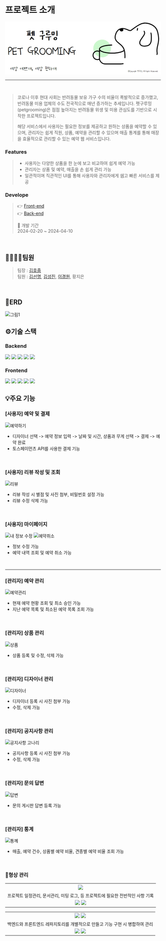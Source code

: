 # 프로젝트 소개
<div align=center>
  <img src="PetGrooming-Frontend/src/image/logo12.jpg" />
</div>

---
<br>

> 코로나 이후 현대 사회는 반려동물 보유 가구 수의 비율이 폭발적으로 증가했고, 반려동물 미용 업체의 수도 전국적으로 매년 증가하는 추세입니다.
> 펫구루밍(petgrooming)은 점점 높아지는 반려동물 위생 및 미용 관심도를 기반으로 시작한 프로젝트입니다.
>
> 해당 서비스에서 사용자는 필요한 정보를 제공하고 원하는 상품을 예약할 수 있으며, 관리자는 쉽게 직원, 상품, 예약을 관리할 수 있으며 매출 통계를 통해 매장을 효율적으로 관리할 수 있는 예약 웹 서비스입니다.

### Features
>* 사용자는 다양한 상품을 한 눈에 보고 비교하여 쉽게 예약 가능
>* 관리자는 상품 및 예약, 매출을 손 쉽게 관리 가능
>* 일관적이며 직관적인 UI를 통해 사용자와 관리자에게 쉡고 빠른 서비스를 제공

 ### Develope
> 👉 [Front-end](https://github.com/Kiddle-Way/PetGrooming/tree/main/PetGrooming-Frontend)<br>
> 👉 [Back-end](https://github.com/Kiddle-Way/PetGrooming/tree/main/PetGrooming-Backend)
> 
> 📆 개발 기간<br>
> 2024-02-20 ~ 2024-04-10
<br>

## 👨‍👨‍👦‍👦팀원
> 팀장 : <a href="">김호중</a><br>
> 팀원 : <a href="https://github.com/ssunmyung97">김선명</a>, <a href="https://github.com/stars8781">김성진</a>, <a href="https://github.com/sunshine149">이경원</a>, 황지은
<br>

## 📝ERD
![그림1](https://github.com/Kiddle-Way/PetGrooming/assets/153166162/b3b7398f-8831-42c4-b266-ea87dc5f5da2)
<br>

## ⚙기술 스택
### Backend
<img src="https://img.shields.io/badge/Spring Boot-6DB33F?style=for-the-badge&logo=springboot&logoColor=white"> <img src="https://img.shields.io/badge/Spring Security-6DB33F?style=for-the-badge&logo=springsecurity&logoColor=white"> <img src="https://img.shields.io/badge/JPA-83B81A?style=for-the-badge&logo=spring&logoColor=white"> <img src="https://img.shields.io/badge/oracle-F80000?style=for-the-badge&logo=oracle&logoColor=white"> <img src="https://img.shields.io/badge/jwt-000000?style=for-the-badge&logo=jsonwebtokens&logoColor=white">

### Frontend
<img src="https://img.shields.io/badge/react-61DAFB?style=for-the-badge&logo=react&logoColor=white"> <img src="https://img.shields.io/badge/tailwind css-06B6D4?style=for-the-badge&logo=tailwindcss&logoColor=white"> <img src="https://img.shields.io/badge/redux-764ABC?style=for-the-badge&logo=redux&logoColor=white"> <img src="https://img.shields.io/badge/axios-5A29E4?style=for-the-badge&logo=axios&logoColor=white"> <img src="https://img.shields.io/badge/daisy ui-5A0EF8?style=for-the-badge&logo=daisyui&logoColor=white">
<br>

## 💡주요 기능
### [사용자] 예약 및 결제
![예약하기](https://github.com/Kiddle-Way/PetGrooming/assets/153166162/d95824b8-416e-4d4a-8b67-ef0133187a0b)
* 디자이너 선택 -> 예약 정보 입력 -> 날짜 및 시간, 상품과 무게 선택 -> 결제 -> 예약 완료
* 토스페이먼츠 API를 사용한 결제 기능
<br>

### [사용자] 리뷰 작성 및 조회
![리뷰](https://github.com/Kiddle-Way/PetGrooming-Frontend/assets/153166162/ed0e61c8-70b0-42b2-b8e9-29ce19f64854)

* 리뷰 작성 시 별점 및 사진 첨부, 비밀번호 설정 가능
* 리뷰 수정 삭제 가능
<br>

### [사용자] 마이페이지
![내 정보 수정](https://github.com/Kiddle-Way/PetGrooming-Frontend/assets/153166162/ea31afe3-3075-470a-852c-9599c45844ab)
![예약취소](https://github.com/Kiddle-Way/PetGrooming-Frontend/assets/153166162/2ee2a65a-11f5-4236-80c2-eda746bb63c6)

* 정보 수정 가능
* 예약 내역 조회 및 예약 취소 가능
<br>

---
### [관리자] 예약 관리
![예약관리](https://github.com/Kiddle-Way/PetGrooming-Frontend/assets/153166162/8c677476-2000-449b-a3ad-8186328102e9)

* 현재 예약 현황 조회 및 최소 승인 가능
* 지난 예약 목록 및 최소된 예약 목록 조회 가능
<br>

### [관리자] 상품 관리
![상품](https://github.com/Kiddle-Way/PetGrooming-Frontend/assets/153166162/bbeb53da-c4af-470f-bd01-4962864efcf4)
* 상품 등록 및 수정, 삭제 가능
<br>

### [관리자] 디자이너 관리
![디자이너](https://github.com/Kiddle-Way/PetGrooming/assets/153166162/18a4788d-e1ee-4642-9e1f-71abde43f16a)
* 디자이너 등록 시 사진 첨부 가능
* 수정, 삭제 가능
<br>

### [관리자] 공지사항 관리
![공지사항 고나리](https://github.com/Kiddle-Way/PetGrooming/assets/153166162/a6577f10-10bc-4298-84bb-a76070ad4828)
* 공지사항 등록 시 사진 첨부 가능
* 수정, 삭제 가능
<br>

### [관리자] 문의 답변
![답변](https://github.com/Kiddle-Way/PetGrooming/assets/153166162/ef495702-9037-4cd2-bc21-96c9fbc38329)
* 문의 게시판 답변 등록 가능
<br>

### [관리자] 통계
![통꼐](https://github.com/Kiddle-Way/PetGrooming/assets/153166162/8ce7e35a-3ef8-4a0e-9255-a3cae9fd94c9)
* 매출, 예약 건수, 상품별 예약 비율, 견종별 예약 비율 조회 가능
<br>

### 📂형상 관리
<table>
  <tr>
    <th>
    <img src="https://img.shields.io/badge/notion-000000?style=for-the-badge&logo=notion&logoColor=white">
    </th>
  </tr>
  <tr>
    <td align="center">
    프로젝트 일정관리, 문서관리, 미팅 로그, 등 프로젝트에 필요한 전반적인 사항 기록  
    </td>
  </tr>
  <tr>
    <td>
      <div align="center">
    <img src="https://github.com/Kiddle-Way/PetGrooming/assets/153166162/e0a58eb7-0b99-4fa9-8650-aca76905bfb4" />
    <img src="https://github.com/Kiddle-Way/PetGrooming/assets/153166162/f2c3da8e-452d-45b1-8cf2-f1e0ffdb8c23" />
    </td>
      </div>
  </tr>
</table>

<table>
  <tr>
     <th>
    <img src="https://img.shields.io/badge/git-F05032?style=for-the-badge&logo=git&logoColor=white"> <img src="https://img.shields.io/badge/github-181717?style=for-the-badge&logo=github&logoColor=white">
    </th>
  </tr>
  <tr>
    <td align="center">
    백엔드와 프론트엔드 레파지토리를 개별적으로 만들고 기능 구현 시 병합하여 관리
    </td>
  </tr>
  <tr>
     <td>
       <div align="center">
    <img  src="https://github.com/Kiddle-Way/PetGrooming/assets/153166162/0573a47a-4d63-4498-a321-070c82c5f41c" />
    <img  src="https://github.com/Kiddle-Way/PetGrooming/assets/153166162/63ede82a-b049-42a7-8129-90d821437f6a" />
       </div>
    </td>
  </tr>
</table>
